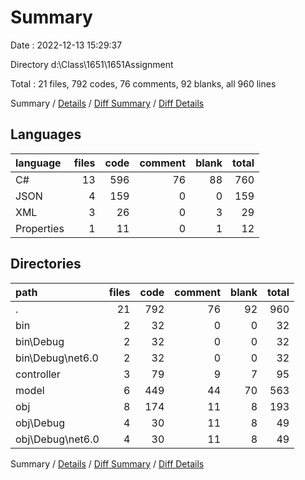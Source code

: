 # Summary

Date : 2022-12-13 15:29:37

Directory d:\\Class\\1651\\1651Assignment

Total : 21 files,  792 codes, 76 comments, 92 blanks, all 960 lines

Summary / [Details](details.md) / [Diff Summary](diff.md) / [Diff Details](diff-details.md)

## Languages
| language | files | code | comment | blank | total |
| :--- | ---: | ---: | ---: | ---: | ---: |
| C# | 13 | 596 | 76 | 88 | 760 |
| JSON | 4 | 159 | 0 | 0 | 159 |
| XML | 3 | 26 | 0 | 3 | 29 |
| Properties | 1 | 11 | 0 | 1 | 12 |

## Directories
| path | files | code | comment | blank | total |
| :--- | ---: | ---: | ---: | ---: | ---: |
| . | 21 | 792 | 76 | 92 | 960 |
| bin | 2 | 32 | 0 | 0 | 32 |
| bin\\Debug | 2 | 32 | 0 | 0 | 32 |
| bin\\Debug\\net6.0 | 2 | 32 | 0 | 0 | 32 |
| controller | 3 | 79 | 9 | 7 | 95 |
| model | 6 | 449 | 44 | 70 | 563 |
| obj | 8 | 174 | 11 | 8 | 193 |
| obj\\Debug | 4 | 30 | 11 | 8 | 49 |
| obj\\Debug\\net6.0 | 4 | 30 | 11 | 8 | 49 |

Summary / [Details](details.md) / [Diff Summary](diff.md) / [Diff Details](diff-details.md)